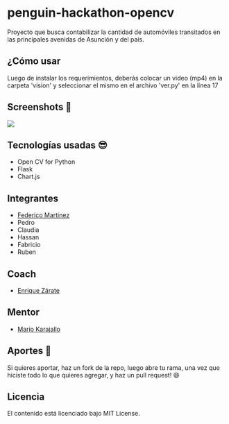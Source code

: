# penguin-hackathon-opencv

Proyecto que busca contabilizar la cantidad de automóviles transitados en las principales avenidas de Asunción y del país.

## ¿Cómo usar

Luego de instalar los requerimientos, deberás colocar un video (mp4) en la carpeta 'vision' y seleccionar el mismo en el archivo 'ver.py' en la línea 17

## Screenshots :iphone:

<p float="left">
<img src="https://github.com/enrique-zarate/penguin-hackathon-pygame/blob/main/screenshots/1.png"  />
</p>

## Tecnologías usadas :sunglasses:

- Open CV for Python
- Flask
- Chart.js

## Integrantes

- [Federico Martinez](https://github.com/fedemartinezs)
- Pedro
- Claudia
- Hassan
- Fabricio
- Ruben

## Coach

- [Enrique Zárate](https://github.com/enrique-zarate)

## Mentor

- [Mario Karajallo](https://github.com/mariokarajallo)

## Aportes :muscle:

Si quieres aportar, haz un fork de la repo, luego abre tu rama, una vez que hiciste todo lo que quieres agregar, y haz un pull request! 😄

## Licencia

El contenido está licenciado bajo MIT License.
